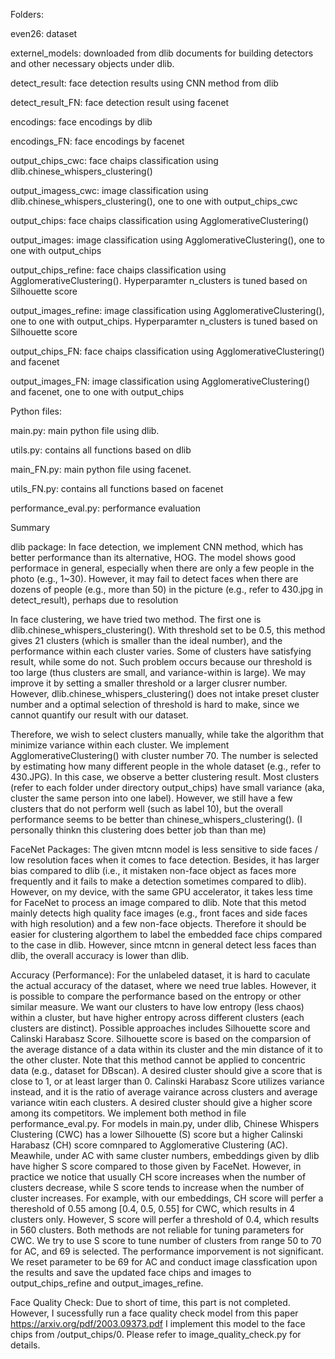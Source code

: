 Folders:


even26: dataset

externel_models: downloaded from dlib documents for building detectors and other necessary objects under dlib.

detect_result: face detection results using CNN method from dlib

detect_result_FN: face detection result using facenet

encodings: face encodings by dlib

encodings_FN: face encodings by facenet

output_chips_cwc: face chaips classification using dlib.chinese_whispers_clustering()

output_imagess_cwc: image classification using dlib.chinese_whispers_clustering(), one to one with output_chips_cwc

output_chips: face chaips classification using AgglomerativeClustering() 

output_images: image classification using AgglomerativeClustering(), one to one with output_chips

output_chips_refine: face chaips classification using AgglomerativeClustering(). Hyperparamter n_clusters is tuned based on Silhouette score

output_images_refine: image classification using AgglomerativeClustering(), one to one with output_chips. Hyperparamter n_clusters is tuned based on Silhouette score

output_chips_FN: face chaips classification using AgglomerativeClustering() and facenet

output_images_FN: image classification using AgglomerativeClustering() and facenet, one to one with output_chips 




Python files:


main.py:  main python file using dlib. 

utils.py: contains all functions based on dlib

main_FN.py:  main python file using facenet. 

utils_FN.py: contains all functions based on facenet

performance_eval.py: performance evaluation


Summary 

dlib package:
In face detection, we implement CNN method, which has better performance than its alternative, HOG. The model shows good performace in general, especially when there are only a few people in the photo (e.g., 1~30). However, it may fail to detect faces when there are dozens of people (e.g., more than 50) in the picture (e.g., refer to 430.jpg in detect_result), perhaps due to resolution

In face clustering, we have tried two method. The first one is dlib.chinese_whispers_clustering(). With threshold set to be 0.5, this method gives 21 clusters (which is smaller than the ideal number), and the performance within each cluster varies. Some of clusters have satisfying result, while some do not. Such problem occurs because our threshold is too large (thus clusters are small, and variance-within is large). We may improve it by setting a smaller threshold or a larger clusrer number. However, dlib.chinese_whispers_clustering() does not intake preset cluster number and a optimal selection of threshold is hard to make, since we cannot quantify our result with our dataset. 

Therefore, we wish to select clusters manually, while take the algorithm that minimize variance within each cluster. We implement AgglomerativeClustering() with cluster number 70. The number is selected by estimating how many different people in the whole dataset (e.g., refer to 430.JPG). In this case, we observe a better clustering result. Most clusters (refer to each folder under directory output_chips) have small variance (aka, cluster the same person into one label). However, we still have a few clusters that do not perform well (such as label 10), but the overall performance seems to be better than chinese_whispers_clustering(). (I personally thinkn this clustering does better job than than me)

FaceNet Packages:
The given mtcnn model is less sensitive to side faces / low resolution faces when it comes to face detection. Besides, it has larger bias compared to dlib (i.e., it mistaken non-face object as faces more frequently and it fails to make a detection sometimes compared to dlib). However, on my device, with the same GPU accelerator, it takes less time for FaceNet to process an image compared to dlib. Note that this metod mainly detects high quality face images (e.g., front faces and side faces with high resolution) and a few non-face objects. Therefore it should be easier for clustering algorthem to label the embedded face chips compared to the case in dlib. However, since mtcnn in general detect less faces than dlib, the overall accuracy is lower than dlib.

Accuracy (Performance):
For the unlabeled dataset, it is hard to caculate the actual accuracy of the dataset, where we need true lables. However, it is possible to compare the performance based on the entropy or other similar measure. We want our clusters to have low entropy (less chaos) within a cluster, but have higher entropy across different clusters (each clusters are distinct). Possible approaches includes Silhouette score and Calinski Harabasz Score. Silhouette score is based on the comparsion of the average distance of a data within its cluster and the min distance of it to the other cluster. Note that this method cannot be applied to concentric data (e.g., dataset for DBscan). A desired cluster should give a score that is close to 1, or at least larger than 0. Calinski Harabasz Score utilizes variance instead, and it is the ratio of average vairance across clusters and average variance witin each clusters. A desired cluster should give a higher score among its competitors.
We implement both method in file performance_eval.py. For models in main.py, under dlib, Chinese Whispers Clustering (CWC) has a lower Silhouette (S) score but a higher Calinski Harabasz (CH) score comnpared to  Agglomerative Clustering (AC). Meawhile, under AC with same cluster numbers, embeddings given by dlib have higher S score compared to those given by FaceNet. However, in practice we notice that usually CH score increases when the number of clusters decrease, while S score tends to increase when the number of cluster increases. For example, with our embeddings, CH score will perfer a thereshold of 0.55 among [0.4, 0.5, 0.55] for CWC, which results in 4 clusters only. However, S score will perfer a threshold of 0.4, which results in 560 clusters. Both methods are not reliable for tuning parameters for CWC. We try to use S score to tune number of clusters from range 50 to 70 for AC, and 69 is selected. The performance imporvement is not significant. We reset parameter to be 69 for AC and conduct image classfication upon the results and save the updated face chips and images to output_chips_refine and output_images_refine. 


Face Quality Check:
Due to short of time, this part is not completed. However, I sucessfully run a face quality check model from this paper https://arxiv.org/pdf/2003.09373.pdf
I implement this model to the face chips from /output_chips/0. Please refer to image_quality_check.py for details. 
